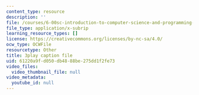 ```yaml
---
content_type: resource
description: ''
file: /courses/6-00sc-introduction-to-computer-science-and-programming-spring-2011/61220a9fd050db4888be275dd1f2fe73_SLvTCHhu5SE.srt
file_type: application/x-subrip
learning_resource_types: []
license: https://creativecommons.org/licenses/by-nc-sa/4.0/
ocw_type: OCWFile
resourcetype: Other
title: 3play caption file
uid: 61220a9f-d050-db48-88be-275dd1f2fe73
video_files:
  video_thumbnail_file: null
video_metadata:
  youtube_id: null
---
```


